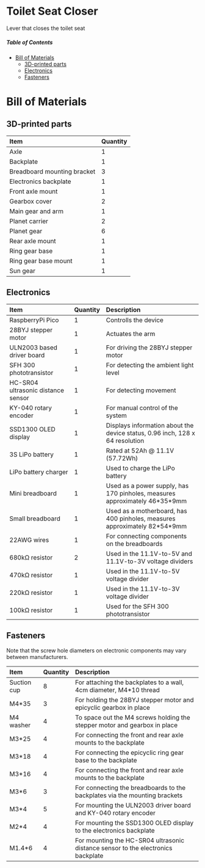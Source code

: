 # Toilet Seat Closer
Lever that closes the toilet seat

##### Table of Contents  

- [Bill of Materials](#bill-of-materials)  
  - [3D-printed parts](#3d-printed-parts)  
  - [Electronics](#electronics)
  - [Fasteners](#fasteners)


# Bill of Materials

## 3D-printed parts

| Item        | Quantity  |
| :---        | :----     |
| Axle                  | 1     |
| Backplate             | 1     |
| Breadboard mounting bracket   | 3     |
| Electronics backplate | 1     |
| Front axle mount      | 1     |
| Gearbox cover         | 2     |
| Main gear and arm     | 1     |
| Planet carrier        | 2     |
| Planet gear           | 6     |
| Rear axle mount       | 1     |
| Ring gear base        | 1     |
| Ring gear base mount  | 1     |
| Sun gear              | 1     |

## Electronics

| Item        | Quantity  | Description   | 
| :---        | :----       | :---        |
| RaspberryPi Pico            | 1     | Controlls the device  |
| 28BYJ stepper motor         | 1     | Actuates the arm      |
| ULN2003 based driver board  | 1     | For driving the 28BYJ stepper motor |
| SFH 300 phototransistor     | 1     | For detecting the ambient light level |
| HC-SR04 ultrasonic distance sensor  | 1     | For detecting movement |
| KY-040 rotary encoder       | 1     | For manual control of the system |
| SSD1300 OLED display        | 1     | Displays information about the device status, 0.96 inch, 128 x 64 resolution |
| 3S LiPo battery             | 1     | Rated at 52Ah @ 11.1V (57.72Wh) |
| LiPo battery charger        | 1     | Used to charge the LiPo battery |
| Mini breadboard             | 1     | Used as a power supply, has 170 pinholes, measures approximately 46\*35\*9mm |
| Small breadboard            | 1     | Used as a motherboard, has 400 pinholes, measures approximately 82\*54\*9mm |
| 22AWG wires                 | 1     | For connecting components on the breadboards |
| 680kΩ resistor              | 2     | Used in the 11.1V-to-5V and 11.1V-to-3V voltage dividers |
| 470kΩ resistor              | 1     | Used in the 11.1V-to-5V voltage divider |
| 220kΩ resistor              | 1     | Used in the 11.1V-to-3V voltage divider |
| 100kΩ resistor              | 1     | Used for the SFH 300 phototransistor |

## Fasteners

Note that the screw hole diameters on electronic components may vary between manufacturers.

| Item        | Quantity  | Description   | 
| :---        | :----       | :---        |
| Suction cup | 8           | For attaching the backplates to a wall, 4cm diameter, M4\*10 thread  |
| M4\*35      | 3           | For holding the 28BYJ stepper motor and epicyclic gearbox in place  |
| M4 washer   | 4           | To space out the M4 screws holding the stepper motor and gearbox in place |
| M3\*25      | 4           | For connecting the front and rear axle mounts to the backplate      |
| M3\*18      | 4           | For connecting the epicyclic ring gear base to the backplate        |
| M3\*16      | 4           | For connecting the front and rear axle mounts to the backplate      |
| M3\*6       | 3           | For connecting the breadboards to the backplates via the mounting brackets |
| M3\*4       | 5           | For mounting the ULN2003 driver board and KY-040 rotary encoder     |
| M2\*4       | 4           | For mounting the SSD1300 OLED display to the electronics backplate  |
| M1.4\*6     | 4           | For mounting the HC-SR04 ultrasonic distance sensor to the electronics backplate |
